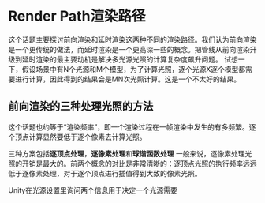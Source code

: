 # Render Path渲染路径
这个话题主要探讨前向渲染和延时渲染这两种不同的渲染路径。我们认为前向渲染是一个更传统的做法，而延时渲染是一个更高深一些的概念。把管线从前向渲染升级到延时渲染的最主要动机是解决多光源光照的计算复杂度飙升问题。
试想一下，假设场景中有N个光源和M个模型，为了计算光照，逐个光源X逐个模型都需要进行计算，因此得到的结果会是MN次光照计算。这是一个不太好的结果。

## 前向渲染的三种处理光照的方法
这个话题也约等于“渲染频率”，即一个渲染过程在一帧渲染中发生的有多频繁。逐个顶点计算显然要低于逐个像素去计算光照。

三种方案包括**逐顶点处理**，**逐像素处理**和**球谐函数处理**
一般来说，逐像素处理光照的开销是最大的。前两个概念的对比是非常清晰的：逐顶点光照的执行频率远远低于逐像素处理，对于逐个顶点进行插值得到大致的像素光照。

Unity在光源设置里询问两个信息用于决定一个光源需要